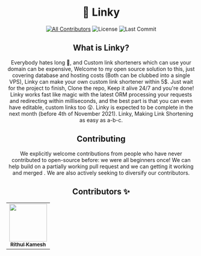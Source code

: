 <h1 align='center'>🔗 Linky</h1>

<div align='center'> 

[![All Contributors](https://img.shields.io/badge/all_contributors-1-orange.svg?style=for-the-badge)](#contributors-)
![License](https://img.shields.io/github/license/rithulkamesh/linky?label=License&style=for-the-badge)
![Last Commit](https://img.shields.io/github/last-commit/rithulkamesh/linky?label=Last%20Commit&style=for-the-badge)

<div>

## What is Linky?

Everybody hates long 🔗, and Custom link shorteners which can use your domain can be expensive, Welcome to my open source solution to this, just covering database and hosting costs (Both can be clubbed into a single VPS), Linky can make your own custom link shortener within 5$. Just wait for the project to finish, Clone the repo, Keep it alive 24/7 and you're done! Linky works fast like magic with the latest ORM processing your requests and redirecting within milliseconds, and the best part is that you can even have editable, custom links too 😲. Linky is expected to be complete in the next month (before 4th of November 2021).
Linky, Making Link Shortening as easy as a-b-c.

## Contributing

We explicitly welcome contributions from people who have never contributed to open-source before: we were all beginners once! We can help build on a partially working pull request and we can getting it working and merged . We are also actively seeking to diversify our contributors.

## Contributors ✨

<div align="center">
<table>
  <tr>
    <td align="center"><a href="http://rithulk.me"><img src="https://polywork-production.imgix.net/bdw6h3awciwfje5y2939rzvjc3c4?ixlib=rails-4.2.0&w=128&h=128&fit=crop&auto=format" width="100px;" alt=""/><br /><sub><b>Rithul Kamesh</b></sub></a><br /></td>
    </tr>
</table>
</div>